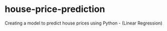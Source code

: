 # house-price-prediction
Creating a model to predict house prices using Python - (Linear Regression)
